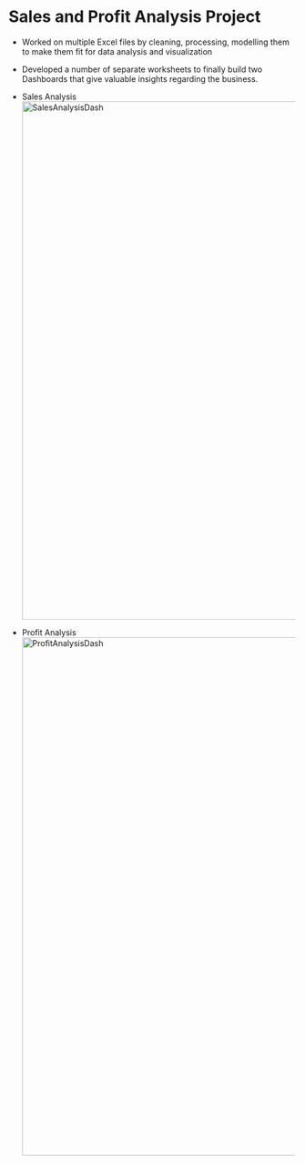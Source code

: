 # Sales and Profit Analysis Project
* Worked on multiple Excel files by cleaning, processing, modelling them to make them fit for data analysis and visualization
* Developed a number of separate worksheets to finally build two Dashboards that give valuable insights regarding the business.
* Sales Analysis
  <img width="1678" height="911" alt="SalesAnalysisDash" src="https://github.com/user-attachments/assets/f423c991-d0fa-40bf-8c82-ddb4155c6af2" />

* Profit Analysis
  <img width="1888" height="911" alt="ProfitAnalysisDash" src="https://github.com/user-attachments/assets/14318300-a0d5-4a65-92d1-1027b0d00602" />
